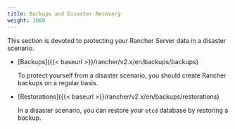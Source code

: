 ```yaml
---
title: Backups and Disaster Recovery
weight: 1000
---
```


This section is devoted to protecting your Rancher Server data in a disaster scenario.

- [Backups]({{< baseurl >}}/rancher/v2.x/en/backups/backups)

    To protect yourself from a disaster scenario, you should create Rancher backups on a regular basis.

- [Restorations]({{< baseurl >}}/rancher/v2.x/en/backups/restorations)

    In a disaster scenario, you can restore your `etcd` database by restoring a backup.
